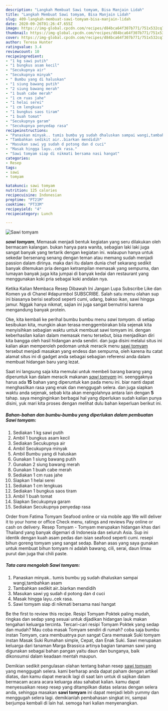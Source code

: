 ```yaml
---
description: "Langkah Membuat Sawi tomyam, Bisa Manjain Lidah"
title: "Langkah Membuat Sawi tomyam, Bisa Manjain Lidah"
slug: 409-langkah-membuat-sawi-tomyam-bisa-manjain-lidah
date: 2020-09-26T01:26:47.655Z
image: https://img-global.cpcdn.com/recipes/d84bca64f307b771/751x532cq70/sawi-tomyam-foto-resep-utama.jpg
thumbnail: https://img-global.cpcdn.com/recipes/d84bca64f307b771/751x532cq70/sawi-tomyam-foto-resep-utama.jpg
cover: https://img-global.cpcdn.com/recipes/d84bca64f307b771/751x532cq70/sawi-tomyam-foto-resep-utama.jpg
author: Teresa Hunter
ratingvalue: 3.4
reviewcount: 10
recipeingredient:
- "1 kg sawi putih"
- "1 bungkus asam kecil"
- "Secukupnya air"
- "Secukupnya minyak"
- " Bumbu yang di haluskan"
- "1 siung bawang putih"
- "2 siung bawang merah"
- "1 buah cabe merah"
- "1 cm ruas jahe"
- "1 helai serei"
- "1 cm lengkuas"
- "1 bungkus saos tiram"
- "1 buah tomat"
- "Secukupnya garam"
- "Secukupnya penyedap rasa"
recipeinstructions:
- "Panaskan minyak.. tumis bumbu yg sudah dhaluskan sampai wangi,tambahkan asam"
- "Tambahkan sedikit air..biarkan mendidih"
- "Masukan sawi yg sudah d potong dan d cuci"
- "Masak hingga layu..cek rasa."
- "Sawi tomyam siap di nikmati bersama nasi hangat"
categories:
- Resep
tags:
- sawi
- tomyam

katakunci: sawi tomyam 
nutrition: 125 calories
recipecuisine: Indonesian
preptime: "PT21M"
cooktime: "PT33M"
recipeyield: "4"
recipecategory: Lunch

---
```



![Sawi tomyam](https://img-global.cpcdn.com/recipes/d84bca64f307b771/751x532cq70/sawi-tomyam-foto-resep-utama.jpg)

<b><i>sawi tomyam</i></b>, Memasak menjadi bentuk kegiatan yang seru dilakukan oleh bermacam kalangan. bukan hanya para wanita, sebagian laki laki juga sangat banyak yang tertarik dengan kegiatan ini. walaupun hanya untuk sekedar bersenang senang dengan teman atau memang sudah menjadi passion dalam dirinya. maka dari itu dalam dunia chef sekarang sedikit banyak ditemukan pria dengan ketrampilan memasak yang sempurna, dan lumayan banyak juga kita jumpai di banyak kedai dan restaurant yang menggunakan koki pria sebagai koki andalan nya.

Ketika Kalian Membaca Resep Dibawah Ini Jangan Lupa Subscribe Like dan Komen ya di Chanel #dapurmbol SUBSCRIBE. Salah satu menu olahan sup ini biasanya berisi seafood seperti cumi, udang, bakso ikan, sawi hingga jamur. Nggak hanya nikmat, sajian ini juga sangat bernutrisi karena mengandung banyak protein.

Oke, kita kembali ke perihal bumbu bumbu menu <i>sawi tomyam</i>. di setiap kesibukan kita, mungkin akan terasa menggembirakan bila sejenak kita menyisihkan sebagian waktu untuk membuat sawi tomyam ini. dengan keberhasilan kalian dalam memasak menu tersebut, bisa menjadikan diri kita bangga oleh hasil hidangan anda sendiri. dan juga disini melalui situs ini kalian akan memperoleh pedoman untuk meracik menu <u>sawi tomyam</u> tersebut menjadi masakan yang endess dan sempurna, oleh karena itu catat alamat situs ini di gadget anda sebagai sebagian referensi anda dalam membuat hidangan baru yang lezat.


Saat ini langsung saja kita memulai untuk membeli barang barang yang diperuntuk kan dalam meracik makanan <u><i>sawi tomyam</i></u> ini. seenggaknya harus ada <b>15</b> bahan yang diperuntuk kan pada menu ini. biar nanti dapat menghasilkan rasa yang enak dan menggugah selera. dan juga siapkan waktu anda sejenak, sebab kita akan mengolahnya antara lain dengan <b>5</b> tahap. saya menginginkan berbagai hal yang diperlukan sudah kalian punya disini, yuk mari kita proses dengan melihat dulu bahan keperluan berikut ini.

<!--inarticleads1-->

##### Bahan-bahan dan bumbu-bumbu yang diperlukan dalam pembuatan Sawi tomyam:

1. Sediakan 1 kg sawi putih
1. Ambil 1 bungkus asam kecil
1. Sediakan Secukupnya air
1. Ambil Secukupnya minyak
1. Ambil  Bumbu yang di haluskan
1. Gunakan 1 siung bawang putih
1. Gunakan 2 siung bawang merah
1. Gunakan 1 buah cabe merah
1. Sediakan 1 cm ruas jahe
1. Siapkan 1 helai serei
1. Sediakan 1 cm lengkuas
1. Sediakan 1 bungkus saos tiram
1. Ambil 1 buah tomat
1. Siapkan Secukupnya garam
1. Sediakan Secukupnya penyedap rasa


Order from Fatima Tomyam Seafood online or via mobile app We will deliver it to your home or office Check menu, ratings and reviews Pay online or cash on delivery. Resep Tomyam - Tomyam merupakan hidangan khas dari Thailand yang banyak digemari di Indonesia dan seluruh Asia. Sup ini identik dengan kuah asam pedas dan isian seafood seperti cumi. resepi bihun goreng tomyam yang sangat sedap. Bahan asas yang saya gunakan untuk membuat bihun tomyam ni adalah bawang, cili, serai, daun limau purut dan juga thai chili paste. 

<!--inarticleads2-->

##### Tata cara mengolah Sawi tomyam:

1. Panaskan minyak.. tumis bumbu yg sudah dhaluskan sampai wangi,tambahkan asam
1. Tambahkan sedikit air..biarkan mendidih
1. Masukan sawi yg sudah d potong dan d cuci
1. Masak hingga layu..cek rasa.
1. Sawi tomyam siap di nikmati bersama nasi hangat


Be the first to review this recipe. Resipi Tomyam Poktek paling mudah, ringkas dan sedap yang sesuai untuk dijadikan hidangan lauk makan tengahari keluarga tercinta. Tercari-cari resipi Tomyam Poktek yang sedap dan mudah? Mau coba masak Tomyam sendiri di rumah? coba saja bumbu instan Tomyam, cara membuatnya pun sangat Cara memasak Suki tomyam instan Masak Suki Rumahan simple, Cepat, dan Enak Suki. Sawi merupakan keluarga dari tanaman Marga Brassica artinya bagian tanaman sawi yang digunakan sebagai bahan pangan yaitu daun dan bunganya, baik dikonsumsi dalam keadaan mentah maupun. 

Demikian sedikit pengulasan olahan tentang bahan resep <u>sawi tomyam</u> yang menggugah selera. kami berharap anda dapat paham dengan artikel diatas, dan kamu dapat meracik lagi di saat lain untuk di sajikan dalam bermacam acara acara keluarga atau sahabat kalian. kamu dapat menyesuaikan resep resep yang ditampilkan diatas selaras dengan selera anda, sehingga masakan <b>sawi tomyam</b> ini dapat menjadi lebih yummy dan menggugah selera lagi. demikianlah pembahasan singkat ini, sampai berjumpa kembali di lain hal. semoga hari kalian menyenangkan.
